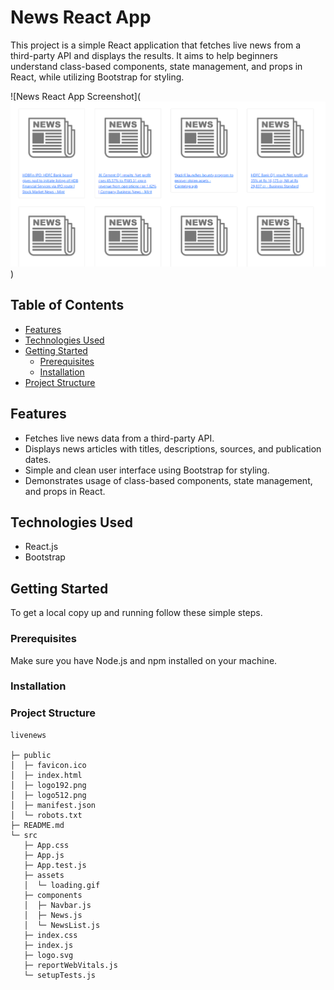 # News React App



This project is a simple React application that fetches live news from a third-party API and displays the results. It aims to help beginners understand class-based components, state management, and props in React, while utilizing Bootstrap for styling.

![News React App Screenshot](![alt text](image.png))

## Table of Contents

- [Features](#features)
- [Technologies Used](#technologies-used)
- [Getting Started](#getting-started)
  - [Prerequisites](#prerequisites)
  - [Installation](#installation)
- [Project Structure](#project-structure)


## Features

- Fetches live news data from a third-party API.
- Displays news articles with titles, descriptions, sources, and publication dates.
- Simple and clean user interface using Bootstrap for styling.
- Demonstrates usage of class-based components, state management, and props in React.

## Technologies Used

- React.js
- Bootstrap

## Getting Started

To get a local copy up and running follow these simple steps.

### Prerequisites

Make sure you have Node.js and npm installed on your machine.

### Installation


 ### Project Structure  
```
livenews

├─ public
│  ├─ favicon.ico
│  ├─ index.html
│  ├─ logo192.png
│  ├─ logo512.png
│  ├─ manifest.json
│  └─ robots.txt
├─ README.md
└─ src
   ├─ App.css
   ├─ App.js
   ├─ App.test.js
   ├─ assets
   │  └─ loading.gif
   ├─ components
   │  ├─ Navbar.js
   │  ├─ News.js
   │  └─ NewsList.js
   ├─ index.css
   ├─ index.js
   ├─ logo.svg
   ├─ reportWebVitals.js
   └─ setupTests.js

```